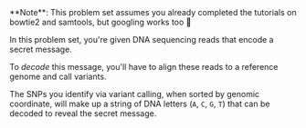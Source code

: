 <script>
import Link from "components/Link.svelte";
import Alert from "components/Alert.svelte";
</script>

<Alert>
	**Note**: This problem set assumes you already completed the tutorials on <Link href="/tutorials?id=bowtie2-intro">bowtie2</Link> and <Link href="/tutorials?id=samtools-intro">samtools</Link>, but googling works too 🙂
</Alert>

In this problem set, you're given DNA sequencing reads that encode a secret message.

To _decode_ this message, you'll have to align these reads to a reference genome and call variants.

The SNPs you identify via variant calling, when sorted by genomic coordinate, will make up a string of DNA letters (`A`, `C`, `G`, `T`) that can be decoded to reveal the secret message.
